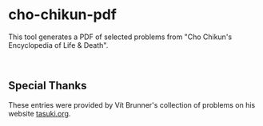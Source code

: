 # cho-chikun-pdf
This tool generates a PDF of selected problems from "Cho Chikun's Encyclopedia of Life &amp; Death".

<br>

## Special Thanks
These entries were provided by Vít Brunner's collection of problems on his website [tasuki.org](https://tsumego.tasuki.org/).
